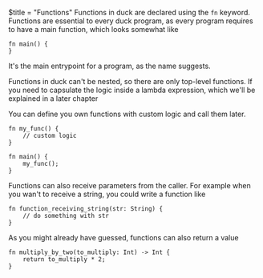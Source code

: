 $title = "Functions"
Functions in duck are declared using the `fn` keyword. Functions are essential to every duck program, as every program requires to have a main function, which looks somewhat like
```duck
fn main() {
}
```
It's the main entrypoint for a program, as the name suggests.

Functions in duck can't be nested, so there are only top-level functions. If you need to capsulate the logic inside a lambda expression, which we'll be explained in a later chapter

You can define you own functions with custom logic and call them later.
```duck
fn my_func() {
    // custom logic
}

fn main() {
    my_func();
}
```

Functions can also receive parameters from the caller. For example when you wan't to receive a string, you could write a function like

```duck
fn function_receiving_string(str: String) {
    // do something with str
}
```

As you might already have guessed, functions can also return a value

```duck
fn multiply_by_two(to_multiply: Int) -> Int {
    return to_multiply * 2;
}
```
